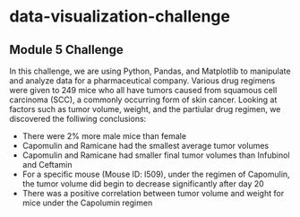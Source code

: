 # data-visualization-challenge
## Module 5 Challenge
In this challenge, we are using Python, Pandas, and Matplotlib to manipulate and analyze data for a pharmaceutical company. Various drug regimens were given to 249 mice who all have tumors caused from squamous cell carcinoma (SCC), a commonly occurring form of skin cancer. Looking at factors such as tumor volume, weight, and the partiular drug regimen, we discovered the folliwing conclusions:
- There were 2% more male mice than female
- Capomulin and Ramicane had the smallest average tumor volumes
- Capomulin and Ramicane had smaller final tumor volumes than Infubinol and Ceftamin
- For a specific mouse (Mouse ID: l509), under the regimen of Capomulin, the tumor volume did begin to decrease significantly after day 20
- There was a positive correlation between tumor volume and weight for mice under the Capolumin regimen
